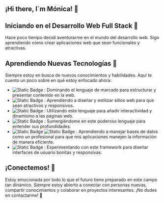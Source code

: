 ##  ¡Hi there, I´m Mónica! 👋

## Iniciando en el Desarrollo Web Full Stack 🌟

Hace poco tiempo decidí aventurarme en el mundo del desarrollo web. 
Sigo aprendiendo cómo crear aplicaciones web que sean funcionales y atractivas. 

## Aprendiendo Nuevas Tecnologías 🚀

Siempre estoy en busca de nuevos conocimientos y habilidades. Aquí te cuento un poco sobre en qué estoy enfocado ahora:

- ![Static Badge](https://img.shields.io/badge/HTML-%23E34F26?style=for-the-badge&logo=html5&logoColor=white&logoSize=auto)
: Dominando el lenguaje de marcado para estructurar y presentar contenido en la web.
- ![Static Badge](https://img.shields.io/badge/CSS3-%231572B6?style=for-the-badge&logo=CSS3&logoColor=white&logoSize=auto)
: Aprendiendo a diseñar y estilizar sitios web para que sean atractivos y responsivos.
- ![Static Badge](https://img.shields.io/badge/JAVASCRIPT-%23F7DF1E?style=for-the-badge&logo=JavaScript&logoColor=%23F7DF1E&logoSize=auto&color=black)
: Utilizando este lenguaje para añadir interactividad y dinamismo a las páginas web.
- ![Static Badge](https://img.shields.io/badge/java-red?style=for-the-badge&logo=java&logoColor=%23F7DF1E&logoSize=auto)
: Sumergiéndome en este poderoso lenguaje para entender sus profundidades.
- ![Static Badge](https://img.shields.io/badge/postSQL-%234169E1?style=for-the-badge&logo=postgreSql&logoColor=%234169E1&logoSize=auto&labelColor=white&color=%234169E1)
![Static Badge](https://img.shields.io/badge/mySql-%234479A1?style=for-the-badge&logo=mySQL&logoColor=%234479A1&logoSize=auto&labelColor=white&color=%234479A1)
: Aprendiendo a manejar bases de datos como un profesional para que mis aplicaciones manejen la información de manera eficiente.
- ![Static Badge](https://img.shields.io/badge/bootstrap-%237952B3?style=for-the-badge&logo=bootstrap&logoColor=%237952B3&logoSize=auto&labelColor=white&color=%237952B3)
: Experimentando con este framework para diseñar interfaces de usuario bonitas y responsivas.

## ¡Conectemos! 🤝

Estoy emocionada por todo lo que el futuro tiene preparado en este campo tan dinámico. Siempre estoy abierto a conectar con personas nuevas, compartir conocimientos y colaborar en proyectos interesantes. ¡No dudes en contactarme! 🌟

<!--
**monicaSernaS/monicaSernaS** is a ✨ _special_ ✨ repository because its `README.md` (this file) appears on your GitHub profile.

Here are some ideas to get you started:

- 🔭 I’m currently working on ...
- 🌱 I’m currently learning ...
- 👯 I’m looking to collaborate on ...
- 🤔 I’m looking for help with ...
- 💬 Ask me about ...
- 📫 How to reach me: ...
- 😄 Pronouns: ...
- ⚡ Fun fact: ...
-->
